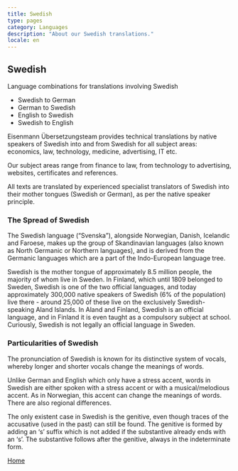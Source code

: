 ```yaml
---
title: Swedish
type: pages
category: Languages
description: "About our Swedish translations."
locale: en
---
```


## Swedish

Language combinations for translations involving Swedish
- Swedish to German
- German to Swedish
- English to Swedish
- Swedish to English

Eisenmann Übersetzungsteam provides technical translations by native speakers of Swedish into and from Swedish for all subject areas: economics, law, technology, medicine, advertising, IT etc.

Our subject areas range from finance to law, from technology to advertising, websites, certificates and references.

All texts are translated by experienced specialist translators of Swedish into their mother tongues (Swedish or German), as per the native speaker principle.

### The Spread of Swedish
The Swedish language (“Svenska”), alongside Norwegian, Danish, Icelandic and Faroese, makes up the group of Skandinavian languages (also known as North Germanic or Northern languages), and is derived from the Germanic languages which are a part of the Indo-European language tree.

Swedish is the mother tongue of approximately 8.5 million people, the majority of whom live in Sweden. In Finland, which until 1809 belonged to Sweden, Swedish is one of the two official languages, and today approximately 300,000 native speakers of Swedish (6% of the population) live there - around 25,000 of these live on the exclusively Swedish-speaking Aland Islands. In Aland and Finland, Swedish is an official language, and in Finland it is even taught as a compulsory subject at school. Curiously, Swedish is not legally an official language in Sweden.

### Particularities of Swedish
The pronunciation of Swedish is known for its distinctive system of vocals, whereby longer and shorter vocals change the meanings of words.

Unlike German and English which only have a stress accent, words in Swedish are either spoken with a stress accent or with a musical/melodious accent. As in Norwegian, this accent can change the meanings of words. There are also regional differences.

The only existent case in Swedish is the genitive, even though traces of the accusative (used in the past) can still be found. The genitive is formed by adding an ‘s’ suffix which is not added if the substantive already ends with an ‘s’. The substantive follows after the genitive, always in the indeterminate form.

[Home](/about/landing)